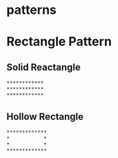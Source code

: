 # patterns

# Rectangle Pattern
## Solid Reactangle
```
************
************
************
```

## Hollow Rectangle
```
*************
*           *
*           *
*************
```